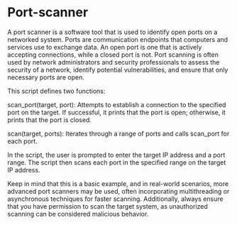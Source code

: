# Port-scanner
A port scanner is a software tool that is used to identify open ports on a networked system. Ports are communication endpoints that computers and services use to exchange data. An open port is one that is actively accepting connections, while a closed port is not. Port scanning is often used by network administrators and security professionals to assess the security of a network, identify potential vulnerabilities, and ensure that only necessary ports are open.

This script defines two functions:

scan_port(target, port): Attempts to establish a connection to the specified port on the target. If successful, it prints that the port is open; otherwise, it prints that the port is closed.

scan(target, ports): Iterates through a range of ports and calls scan_port for each port.

In the script, the user is prompted to enter the target IP address and a port range. The script then scans each port in the specified range on the target IP address.

Keep in mind that this is a basic example, and in real-world scenarios, more advanced port scanners may be used, often incorporating multithreading or asynchronous techniques for faster scanning. Additionally, always ensure that you have permission to scan the target system, as unauthorized scanning can be considered malicious behavior.






